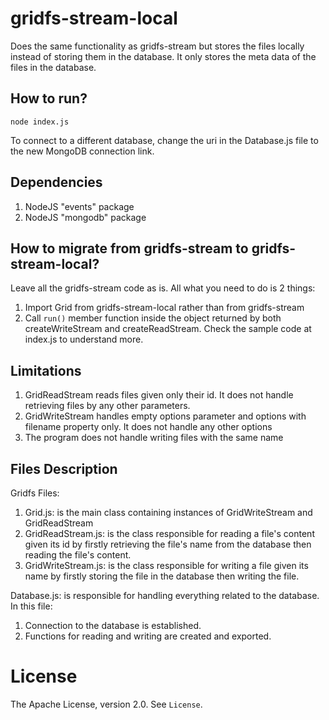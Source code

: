 # gridfs-stream-local

Does the same functionality as gridfs-stream but stores the files locally instead of storing them in the database. It only stores the meta data of the files in the database.

## How to run?

`node index.js`

To connect to a different database, change the uri in the Database.js file to the new MongoDB connection link.

## Dependencies

1. NodeJS "events" package
2. NodeJS "mongodb" package

## How to migrate from gridfs-stream to gridfs-stream-local?

Leave all the gridfs-stream code as is. All what you need to do is 2 things:

1. Import Grid from gridfs-stream-local rather than from gridfs-stream
2. Call `run()` member function inside the object returned by both createWriteStream and createReadStream. Check the sample code at index.js to understand more.

## Limitations

1. GridReadStream reads files given only their id. It does not handle retrieving files by any other parameters.
2. GridWriteStream handles empty options parameter and options with filename property only. It does not handle any other options
3. The program does not handle writing files with the same name

## Files Description

Gridfs Files:

1. Grid.js: is the main class containing instances of GridWriteStream and GridReadStream
2. GridReadStream.js: is the class responsible for reading a file's content given its id by firstly retrieving the file's name from the database then reading the file's content.
3. GridWriteStream.js: is the class responsible for writing a file given its name by firstly storing the file in the database then writing the file.

Database.js: is responsible for handling everything related to the database. In this file:

1. Connection to the database is established.
2. Functions for reading and writing are created and exported.

# License

The Apache License, version 2.0. See `License`.
